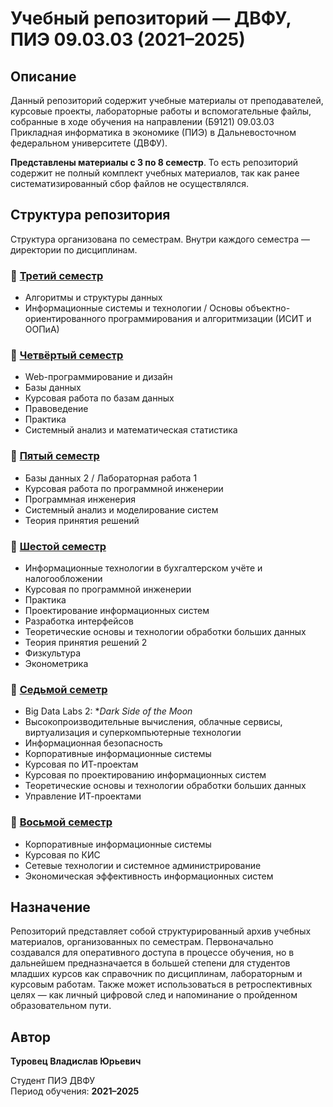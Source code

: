 # Учебный репозиторий — ДВФУ, ПИЭ 09.03.03 (2021–2025)

## Описание

Данный репозиторий содержит учебные материалы от преподавателей, курсовые проекты, лабораторные работы и вспомогательные файлы, собранные в ходе обучения на направлении (Б9121) 09.03.03 Прикладная информатика в экономике (ПИЭ) в Дальневосточном федеральном университете (ДВФУ). 

**Представлены материалы с 3 по 8 семестр**. То есть репозиторий содержит не полный комплект учебных материалов, так как ранее систематизированный сбор файлов не осуществлялся.

## Структура репозитория

Структура организована по семестрам. Внутри каждого семестра — директории по дисциплинам.

### 📁 [Третий семестр](https://github.com/B4n4n4-P0weR/Univeristy/tree/main/(3)%20Третий%20семестр)
- Алгоритмы и структуры данных  
- Информационные системы и технологии / Основы объектно-ориентированного программирования и алгоритмизации (ИСИТ и ООПиА)

### 📁 [Четвёртый семестр](https://github.com/B4n4n4-P0weR/Univeristy/tree/main/(4)%20Четвертый%20семестр)
- Web-программирование и дизайн  
- Базы данных  
- Курсовая работа по базам данных  
- Правоведение  
- Практика  
- Системный анализ и математическая статистика

### 📁 [Пятый семестр](https://github.com/B4n4n4-P0weR/Univeristy/tree/main/(5)%20Пятый%20семестр)
- Базы данных 2 / Лабораторная работа 1  
- Курсовая работа по программной инженерии  
- Программная инженерия  
- Системный анализ и моделирование систем  
- Теория принятия решений

### 📁 [Шестой семестр](https://github.com/B4n4n4-P0weR/Univeristy/tree/main/(6)%20Шестой%20семестр)
- Информационные технологии в бухгалтерском учёте и налогообложении  
- Курсовая по программной инженерии  
- Практика  
- Проектирование информационных систем  
- Разработка интерфейсов  
- Теоретические основы и технологии обработки больших данных  
- Теория принятия решений 2  
- Физкультура  
- Эконометрика

### 📁 [Седьмой семетр](https://github.com/B4n4n4-P0weR/Univeristy/tree/main/(7)%20Седьмой%20семестр)
- Big Data Labs 2: **Dark Side of the Moon*  
- Высокопроизводительные вычисления, облачные сервисы, виртуализация и суперкомпьютерные технологии  
- Информационная безопасность  
- Корпоративные информационные системы  
- Курсовая по ИТ-проектам  
- Курсовая по проектированию информационных систем  
- Теоретические основы и технологии обработки больших данных  
- Управление ИТ-проектами

### 📁 [Восьмой семестр](https://github.com/B4n4n4-P0weR/Univeristy/tree/main/(8)%20Восьмой%20семестр)
- Корпоративные информационные системы  
- Курсовая по КИС  
- Сетевые технологии и системное администрирование  
- Экономическая эффективность информационных систем

## Назначение

Репозиторий представляет собой структурированный архив учебных материалов, организованных по семестрам. Первоначально создавался для оперативного доступа в процессе обучения, но в дальнейшем предназначается в большей степени для студентов младших курсов как справочник по дисциплинам, лабораторным и курсовым работам. Также может использоваться в ретроспективных целях — как личный цифровой след и напоминание о пройденном образовательном пути.

## Автор

**Туровец Владислав Юрьевич**

Студент ПИЭ ДВФУ  
Период обучения: **2021–2025**
